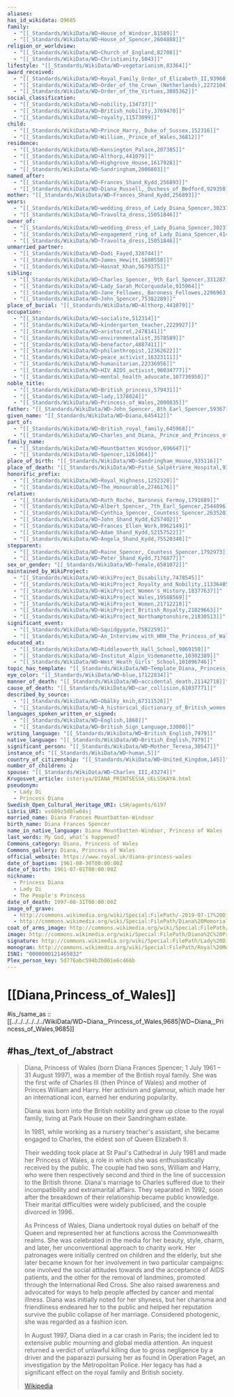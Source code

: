 ```yaml
---
aliases:
has_id_wikidata: Q9685
family:
  - "[[_Standards/WikiData/WD~House_of_Windsor,81589]]"
  - "[[_Standards/WikiData/WD~House_of_Spencer,2604888]]"
religion_or_worldview:
  - "[[_Standards/WikiData/WD~Church_of_England,82708]]"
  - "[[_Standards/WikiData/WD~Christianity,5043]]"
lifestyle: "[[_Standards/WikiData/WD~vegetarianism,83364]]"
award_received:
  - "[[_Standards/WikiData/WD~Royal_Family_Order_of_Elizabeth_II,93960]]"
  - "[[_Standards/WikiData/WD~Order_of_the_Crown_(Netherlands),2272104]]"
  - "[[_Standards/WikiData/WD~Order_of_the_Virtues,3885362]]"
social_classification:
  - "[[_Standards/WikiData/WD~nobility,134737]]"
  - "[[_Standards/WikiData/WD~British_nobility,3769470]]"
  - "[[_Standards/WikiData/WD~royalty,11573099]]"
child:
  - "[[_Standards/WikiData/WD~Prince_Harry,_Duke_of_Sussex,152316]]"
  - "[[_Standards/WikiData/WD~William,_Prince_of_Wales,36812]]"
residence:
  - "[[_Standards/WikiData/WD~Kensington_Palace,207385]]"
  - "[[_Standards/WikiData/WD~Althorp,441079]]"
  - "[[_Standards/WikiData/WD~Highgrove_House,1617928]]"
  - "[[_Standards/WikiData/WD~Sandringham,2006803]]"
named_after:
  - "[[_Standards/WikiData/WD~Frances_Shand_Kydd,256893]]"
  - "[[_Standards/WikiData/WD~Diana_Russell,_Duchess_of_Bedford,929350]]"
mother: "[[_Standards/WikiData/WD~Frances_Shand_Kydd,256893]]"
wears:
  - "[[_Standards/WikiData/WD~wedding_dress_of_Lady_Diana_Spencer,302371]]"
  - "[[_Standards/WikiData/WD~Travolta_dress,15051846]]"
owner_of:
  - "[[_Standards/WikiData/WD~wedding_dress_of_Lady_Diana_Spencer,302371]]"
  - "[[_Standards/WikiData/WD~engagement_ring_of_Lady_Diana_Spencer,4144923]]"
  - "[[_Standards/WikiData/WD~Travolta_dress,15051846]]"
unmarried_partner:
  - "[[_Standards/WikiData/WD~Dodi_Fayed,328744]]"
  - "[[_Standards/WikiData/WD~James_Hewitt,1680558]]"
  - "[[_Standards/WikiData/WD~Hasnat_Khan,5679375]]"
sibling:
  - "[[_Standards/WikiData/WD~Charles_Spencer,_9th_Earl_Spencer,331287]]"
  - "[[_Standards/WikiData/WD~Lady_Sarah_McCorquodale,915964]]"
  - "[[_Standards/WikiData/WD~Jane_Fellowes,_Baroness_Fellowes,2296963]]"
  - "[[_Standards/WikiData/WD~John_Spencer,75382289]]"
place_of_burial: "[[_Standards/WikiData/WD~Althorp,441079]]"
occupation:
  - "[[_Standards/WikiData/WD~socialite,512314]]"
  - "[[_Standards/WikiData/WD~kindergarten_teacher,2229927]]"
  - "[[_Standards/WikiData/WD~aristocrat,2478141]]"
  - "[[_Standards/WikiData/WD~environmentalist,3578589]]"
  - "[[_Standards/WikiData/WD~benefactor,4887411]]"
  - "[[_Standards/WikiData/WD~philanthropist,12362622]]"
  - "[[_Standards/WikiData/WD~peace_activist,16323111]]"
  - "[[_Standards/WikiData/WD~humanitarian,22336956]]"
  - "[[_Standards/WikiData/WD~HIV_AIDS_activist,96034777]]"
  - "[[_Standards/WikiData/WD~mental_health_advocate,107736950]]"
noble_title:
  - "[[_Standards/WikiData/WD~British_princess,579431]]"
  - "[[_Standards/WikiData/WD~lady,1378024]]"
  - "[[_Standards/WikiData/WD~Princess_of_Wales,2000835]]"
father: "[[_Standards/WikiData/WD~John_Spencer,_8th_Earl_Spencer,593671]]"
given_name: "[[_Standards/WikiData/WD~Diana,645412]]"
part_of:
  - "[[_Standards/WikiData/WD~British_royal_family,645968]]"
  - "[[_Standards/WikiData/WD~Charles_and_Diana,_Prince_and_Princess_of_Wales,114783720]]"
family_name:
  - "[[_Standards/WikiData/WD~Mountbatten_Windsor,696647]]"
  - "[[_Standards/WikiData/WD~Spencer,1261064]]"
place_of_birth: "[[_Standards/WikiData/WD~Sandringham_House,935116]]"
place_of_death: "[[_Standards/WikiData/WD~Pitié_Salpêtrière_Hospital,939883]]"
honorific_prefix:
  - "[[_Standards/WikiData/WD~Royal_Highness,1252328]]"
  - "[[_Standards/WikiData/WD~The_Honourable,2746176]]"
relative:
  - "[[_Standards/WikiData/WD~Ruth_Roche,_Baroness_Fermoy,1791689]]"
  - "[[_Standards/WikiData/WD~Albert_Spencer,_7th_Earl_Spencer,2544896]]"
  - "[[_Standards/WikiData/WD~Cynthia_Spencer,_Countess_Spencer,2635201]]"
  - "[[_Standards/WikiData/WD~John_Shand_Kydd,6257402]]"
  - "[[_Standards/WikiData/WD~Frances_Ellen_Work,8962149]]"
  - "[[_Standards/WikiData/WD~Adam_Shand_Kydd,52157522]]"
  - "[[_Standards/WikiData/WD~Angela_Shand_Kydd,75520348]]"
stepparent:
  - "[[_Standards/WikiData/WD~Raine_Spencer,_Countess_Spencer,1792973]]"
  - "[[_Standards/WikiData/WD~Peter_Shand_Kydd,7176877]]"
sex_or_gender: "[[_Standards/WikiData/WD~female,6581072]]"
maintained_by_WikiProject:
  - "[[_Standards/WikiData/WD~WikiProject_Disability,7478545]]"
  - "[[_Standards/WikiData/WD~WikiProject_Royalty_and_Nobility,11336485]]"
  - "[[_Standards/WikiData/WD~WikiProject_Women's_History,18377637]]"
  - "[[_Standards/WikiData/WD~WikiProject_Wales,19588569]]"
  - "[[_Standards/WikiData/WD~WikiProject_Women,21712210]]"
  - "[[_Standards/WikiData/WD~WikiProject_British_Royalty,21829663]]"
  - "[[_Standards/WikiData/WD~WikiProject_Northamptonshire,21830513]]"
significant_event:
  - "[[_Standards/WikiData/WD~Squidgygate,7582259]]"
  - "[[_Standards/WikiData/WD~An_Interview_with_HRH_The_Princess_of_Wales,102291548]]"
educated_at:
  - "[[_Standards/WikiData/WD~Riddlesworth_Hall_School,9069150]]"
  - "[[_Standards/WikiData/WD~Institut_Alpin_Videmanette,10302389]]"
  - "[[_Standards/WikiData/WD~West_Heath_Girls'_School,101096746]]"
topic_has_template: "[[_Standards/WikiData/WD~Template_Diana,_Princess_of_Wales,10953698]]"
eye_color: "[[_Standards/WikiData/WD~blue,17122834]]"
manner_of_death: "[[_Standards/WikiData/WD~accidental_death,21142718]]"
cause_of_death: "[[_Standards/WikiData/WD~car_collision,61037771]]"
described_by_source:
  - "[[_Standards/WikiData/WD~Obálky_knih,67311526]]"
  - "[[_Standards/WikiData/WD~A_historical_dictionary_of_British_women,124350773]]"
languages_spoken_written_or_signed:
  - "[[_Standards/WikiData/WD~English,1860]]"
  - "[[_Standards/WikiData/WD~British_Sign_Language,33000]]"
writing_language: "[[_Standards/WikiData/WD~British_English,7979]]"
native_language: "[[_Standards/WikiData/WD~British_English,7979]]"
significant_person: "[[_Standards/WikiData/WD~Mother_Teresa,30547]]"
instance_of: "[[_Standards/WikiData/WD~human,5]]"
country_of_citizenship: "[[_Standards/WikiData/WD~United_Kingdom,145]]"
number_of_children: 2
spouse: "[[_Standards/WikiData/WD~Charles_III,43274]]"
Krugosvet_article: istoriya/DIANA_PRINTSESSA_UELSSKAYA.html
pseudonym:
  - Lady Di
  - Princess Diana
Swedish_Open_Cultural_Heritage_URI: LSH/agents/6197
Libris_URI: vs689z5d0lw64sj
married_name: Diana Frances Mountbatten-Windsor
birth_name: Diana Frances Spencer
name_in_native_language: Diana Mountbatten-Windsor, Princess of Wales
last_words: My God, what’s happened?
Commons_category: Diana, Princess of Wales
Commons_gallery: Diana, Princess of Wales
official_website: https://www.royal.uk/diana-princess-wales
date_of_baptism: 1961-08-30T00:00:00Z
date_of_birth: 1961-07-01T00:00:00Z
nickname:
  - Princess Diana
  - Lady Di
  - The People's Princess
date_of_death: 1997-08-31T00:00:00Z
image_of_grave:
  - http://commons.wikimedia.org/wiki/Special:FilePath/-2019-07-17%20Diana%2C%20Princess%20of%20Wales%20memorial%2C%20Althorp%20Park%2C%20Northamptonshire.jpg
  - http://commons.wikimedia.org/wiki/Special:FilePath/Diana%20Memorial%2C%20Althorp%20-%20geograph.org.uk%20-%20908606.jpg
coat_of_arms_image: http://commons.wikimedia.org/wiki/Special:FilePath/Coat%20of%20Arms%20of%20Diana%2C%20Princess%20of%20Wales%20%281996-1997%29.svg
image: http://commons.wikimedia.org/wiki/Special:FilePath/Diana%2C%20Princess%20of%20Wales%201997%20%282%29%20%28cropped%29.jpg
signature: http://commons.wikimedia.org/wiki/Special:FilePath/Lady%20Diana%20signature-vect.svg
monogram: http://commons.wikimedia.org/wiki/Special:FilePath/Royal%20Monogram%20of%20Princess%20Diana%20of%20Wales.svg
ISNI: "0000000121465032"
Plex_person_key: 5d776abc594b2b001e6c466b
---
```


# [[Diana,Princess_of_Wales]] 

#is_/same_as :: [[../../../../../../WikiData/WD~Diana,_Princess_of_Wales,9685|WD~Diana,_Princess_of_Wales,9685]] 

## #has_/text_of_/abstract 

> Diana, Princess of Wales (born Diana Frances Spencer; 1 July 1961 – 31 August 1997), 
> was a member of the British royal family. 
> She was the first wife of Charles III (then Prince of Wales) and mother of Princes William and Harry. 
> Her activism and glamour, which made her an international icon, earned her enduring popularity.
>
> Diana was born into the British nobility and grew up close to the royal family, 
> living at Park House on their Sandringham estate. 
> 
> In 1981, while working as a nursery teacher's assistant, 
> she became engaged to Charles, the eldest son of Queen Elizabeth II. 
> 
> Their wedding took place at St Paul's Cathedral in July 1981 and made her Princess of Wales, 
> a role in which she was enthusiastically received by the public. 
> The couple had two sons, William and Harry, 
> who were then respectively second and third in the line of succession to the British throne. 
> Diana's marriage to Charles suffered due to their incompatibility and extramarital affairs. 
> They separated in 1992, soon after the breakdown of their relationship became public knowledge. 
> Their marital difficulties were widely publicised, and the couple divorced in 1996.
>
> As Princess of Wales, Diana undertook royal duties on behalf of the Queen and represented her at functions across the Commonwealth realms. She was celebrated in the media for her beauty, style, charm, and later, her unconventional approach to charity work. Her patronages were initially centred on children and the elderly, but she later became known for her involvement in two particular campaigns: one involved the social attitudes towards and the acceptance of AIDS patients, and the other for the removal of landmines, promoted through the International Red Cross. She also raised awareness and advocated for ways to help people affected by cancer and mental illness. Diana was initially noted for her shyness, but her charisma and friendliness endeared her to the public and helped her reputation survive the public collapse of her marriage. Considered photogenic, she was regarded as a fashion icon.
>
> In August 1997, Diana died in a car crash in Paris; the incident led to extensive public mourning and global media attention. An inquest returned a verdict of unlawful killing due to gross negligence by a driver and the paparazzi pursuing her as found in Operation Paget, an investigation by the Metropolitan Police. Her legacy has had a significant effect on the royal family and British society.
>
> [Wikipedia](https://en.wikipedia.org/wiki/Diana,%20Princess%20of%20Wales) 

